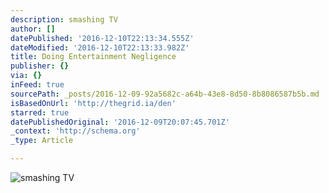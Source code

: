 ```yaml
---
description: smashing TV
author: []
datePublished: '2016-12-10T22:13:34.555Z'
dateModified: '2016-12-10T22:13:33.982Z'
title: Doing Entertainment Negligence
publisher: {}
via: {}
inFeed: true
sourcePath: _posts/2016-12-09-92a5682c-a64b-43e8-8d50-8b8086587b5b.md
isBasedOnUrl: 'http://thegrid.ia/den'
starred: true
datePublishedOriginal: '2016-12-09T20:07:45.701Z'
_context: 'http://schema.org'
_type: Article

---
```

![smashing TV](https://imgflo.herokuapp.com/graph/2b2431f8e7ba7b0/a3c311c7378f4df6472cb2e269342210/croprotate.png?cropheight=1590&cropwidth=1814&degrees=0&input=https%3A%2F%2Fthe-grid-user-content.s3-us-west-2.amazonaws.com%2Ff509b5fd-98f7-4738-8493-69411316ced0.png&x=0&y=31)